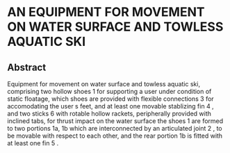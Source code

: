# AN EQUIPMENT FOR MOVEMENT ON WATER SURFACE AND TOWLESS AQUATIC SKI

## Abstract
Equipment for movement on water surface and towless aquatic ski, comprising two hollow shoes 1 for supporting a user under condition of static floatage, which shoes are provided with flexible connections 3 for accomodating the user s feet, and at least one movable stablizing fin 4 , and two sticks 6 with rotable hollow rackets, peripherally provided with inclined tabs, for thrust impact on the water surface the shoes 1 are formed to two portions 1a, 1b which are interconnected by an articulated joint 2 , to be movable with respect to each other, and the rear portion 1b is fitted with at least one fin 5 .